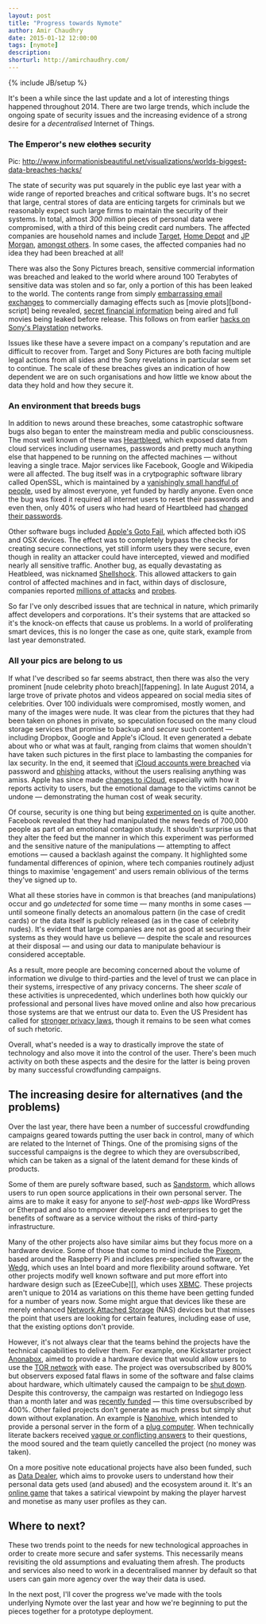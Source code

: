 ```yaml
---
layout: post
title: "Progress towards Nymote"
author: Amir Chaudhry
date: 2015-01-12 12:00:00
tags: [nymote]
description:
shorturl: http://amirchaudhry.com/
---
```

{% include JB/setup %}
<!-- 
[![Alt]({{BASE_PATH}}/images/web/#.jpg)](http://www.com)

<a href="#"><img style="float: right; margin-left: 10px" src="http://amirchaudhry.com/images/web/#"></a>
 -->

It's been a while since the last update and a lot of interesting things happened throughout 2014. There are two large trends, which include the ongoing spate of security issues and the increasing evidence of a strong desire for a *decentralised* Internet of Things.


### The Emperor's new ~~clothes~~ security

Pic: http://www.informationisbeautiful.net/visualizations/worlds-biggest-data-breaches-hacks/

The state of security was put squarely in the public eye last year with a wide range of reported breaches and critical software bugs. It's no secret that large, central stores of data are enticing targets for criminals but we reasonably expect such large firms to maintain the security of their systems.  In total, almost *300 million* pieces of personal data were compromised, with a third of this being credit card numbers. The affected companies are household names and include [Target][target], [Home Depot][home-depot] and [JP Morgan][jp-morgan], [amongst others][2014-breaches]. In some cases, the affected companies had no idea they had been breached at all!

There was also the Sony Pictures breach, sensitive commercial information was breached and leaked to the world where around 100 Terabytes of sensitive data was stolen and so far, only a portion of this has been leaked to the world.  The contents range from simply [embarrassing email exchanges][sony-hack-2] to commercially damaging effects such as [movie plots][bond-script] being revealed, [secret financial information][sony-hack-1] being aired and full movies being leaked before release.  This follows on from earlier [hacks on Sony's Playstation][playstn-hack] networks.

Issues like these have a severe impact on a company's reputation and are difficult to recover from.  Target and Sony Pictures are both facing multiple legal actions from all sides and the Sony revelations in particular seem set to continue. The scale of these breaches gives an indication of how dependent we are on such organisations and how little we know about the data they hold and how they secure it.  


### An environment that breeds bugs

In addition to news around these breaches, some catastrophic software bugs also began to enter the mainstream media and public consciousness. The most well known of these was [Heartbleed][], which exposed data from cloud services including usernames, passwords and pretty much anything else that happened to be running on the affected machines — without leaving a single trace. Major services like Facebook, Google and Wikipedia were all affected.  The bug itself was in a crytpographic software library called OpenSSL, which is maintained by a [vanishingly small handful of people][open-ssl-maint], used by almost everyone, yet funded by hardly anyone. Even once the bug was fixed it required all internet users to reset their passwords and even then, only 40% of users who had heard of Heartbleed had [changed their passwords][hb-percept].

Other software bugs included [Apple's Goto Fail][goto-fail], which affected both iOS and OSX devices. The effect was to completely bypass the checks for creating secure connections, yet still inform users they were secure, even though in reality an attacker could have intercepted, viewed and modified nearly all sensitive traffic.  Another bug, as equally devastating as Heatbleed, was nicknamed [Shellshock][shellshock].  This allowed attackers to gain control of affected machines and in fact, within days of disclosure, companies reported [millions of attacks][shellshock-botnet-1] and [probes][shellshock-botnet-2]. 

So far I've only described issues that are technical in nature, which primarily affect developers and corporations.  It's their systems that are attacked so it's the knock-on effects that cause us problems.  In a world of proliferating smart devices, this is no longer the case as one, quite stark, example from last year demonstrated.

### All your pics are belong to us

If what I've described so far seems abstract, then there was also the very prominent [nude celebrity photo breach][fappening].  In late August 2014, a large trove of private photos and videos appeared on social media sites of celebrities.  Over 100 individuals were compromised, mostly women, and many of the images were nude. It was clear from the pictures that they had been taken on phones in private, so speculation focused on the many cloud storage services that promise to backup and *secure* such content — including Dropbox, Google and Apple's iCloud. It even generated a debate about who or what was at fault, ranging from claims that women shouldn't have taken such pictures in the first place to lambasting the companies for lax security.  In the end, it seemed that [iCloud accounts were breached][icloud-breach] via password and [phishing][] attacks, without the users realising anything was amiss.  Apple has since made [changes to iCloud][icloud-changes], especially with how it reports activity to users, but the emotional damage to the victims cannot be undone — demonstrating the human cost of weak security.

Of course, security is one thing but being [experimented on][fb-expt] is quite another. Facebook revealed that they had manipulated the news feeds of 700,000 people as part of an emotional contagion study. It shouldn't surprise us that they alter the feed but the manner in which this experiment was performed and the sensitive nature of the manipulations — attempting to affect emotions — caused a backlash against the company.  It highlighted some fundamental differences of opinion, where tech companies routinely adjust things to maximise 'engagement' and users remain oblivious of the terms they've signed up to.

What all these stories have in common is that breaches (and manipulations) occur and go *undetected* for some time — many months in some cases — until someone finally detects an anomalous pattern (in the case of credit cards) or the data itself is publicly released (as in the case of celebrity nudes).  It's evident that large companies are not as good at securing their systems as they would have us believe — despite the scale and resources at their disposal — and using our data to manipulate behaviour is considered acceptable.

As a result, more people are becoming concerned about the volume of information we divulge to third-parties and the level of trust we can place in their systems, irrespective of any privacy concerns.  The sheer *scale* of these activities is unprecedented, which underlines both how quickly our professional and personal lives have moved online and also how precarious those systems are that we entrust our data to.  Even the US President has called for [stronger privacy laws][obama-privacy], though it remains to be seen what comes of such rhetoric.

Overall, what's needed is a way to drastically improve the state of technology and also move it into the control of the user. There's been much activity on both these aspects and the desire for the latter is being proven by many successful crowdfunding campaigns.


## The increasing desire for alternatives (and the problems)

Over the last year, there have been a number of successful crowdfunding campaigns geared towards putting the user back in control, many of which are related to the Internet of Things. One of the promising signs of the successful campaigns is the degree to which they are oversubscribed, which can be taken as a signal of the latent demand for these kinds of products.  

Some of them are purely software based, such as [Sandstorm][], which allows users to run open source applications in their own personal server. The aims are to make it easy for anyone to *self-host web-apps* like WordPress or Etherpad and also to empower developers and enterprises to get the benefits of software as a service without the risks of third-party infrastructure.

Many of the other projects also have similar aims but they focus more on a hardware device.  Some of those that come to mind include the [Pixeom][], based around the Raspberry Pi and includes pre-specified software, or the [Wedg][], which uses an Intel board and more flexibility around software. Yet other projects modify well known software and put more effort into hardware design such as [EzeeCube][], which uses [XBMC][].  These projects aren't unique to 2014 as variations on this theme have been getting funded for a number of years now. Some might argue that devices like these are merely enhanced [Network Attached Storage][nas] (NAS) devices but that misses the point that users are looking for certain features, including ease of use, that the existing options don't provide.

However, it's not always clear that the teams behind the projects have the technical capabilities to deliver them.  For example, one Kickstarter project [Anonabox][], aimed to provide a hardware device that would allow users to use the [TOR network][tor] with ease. The project was oversubscribed by 800% but observers exposed fatal flaws in some of the software and false claims about hardware, which ultimately caused the campaign to be [shut down][ab-backlash]. Despite this controversy, the campaign was restarted on Indiegogo less than a month later and was [recently funded][ab-igg] — this time oversubscribed by 400%.  Other failed projects don't generate as much press but simply shut down without explanation. An example is [Nanohive][], which intended to provide a personal server in the form of a [plug computer][plug-comp]. When technically literate backers received [vague or conflicting answers][nh-backlash] to their questions, the mood soured and the team quietly cancelled the project (no money was taken). 

On a more positive note educational projects have also been funded, such as [Data Dealer][data-dealer], which aims to provoke users to understand how their personal data gets used (and abused) and the ecosystem around it. It's an [online game][dd] that takes a satirical viewpoint by making the player harvest and monetise as many user profiles as they can.



## Where to next?

These two trends point to the needs for new technological approaches in order to create more secure and safer systems. This necessarily means revisiting the old assumptions and evaluating them afresh. The products and services also need to work in a decentralised manner by default so that users can gain more agency over the way their data is used. 

In the next post, I'll cover the progress we've made with the tools underlying Nymote over the last year and how we're beginning to put the pieces together for a prototype deployment.


<!-- All of these point to the need to build new systems using . The assumptions we've made so about developing for the web have repeatedly turned out to be flawed. Systems not designed to be connected do end up networked and compounded exploits are how systems are broken.  -->



<!-- ========================================================= -->

[target]: http://money.cnn.com/2014/05/05/news/companies/target-breach/index.html
[home-depot]: http://www.forbes.com/sites/quickerbettertech/2014/09/22/why-the-home-depot-breach-is-worse-than-you-think/
[jp-morgan]: http://en.wikipedia.org/wiki/2014_JPMorgan_Chase_data_breach
[2014-breaches]: http://www.networkworld.com/article/2861023/security0/worst-security-breaches-of-the-year-2014-sony-tops-the-list.html
[sony-hack-1]: http://www.hollywoodreporter.com/news/sony-hack-reveals-top-secret-754491
[sony-hack-2]: http://www.nytimes.com/2014/12/11/business/media/emails-from-hacking-reveal-sonys-dirty-laundry.html?_r=1
[sony-hack-3]: http://time.com/3625392/the-7-most-outrageous-things-we-learned-from-the-sony-hack/
[playstn-hack]: http://en.wikipedia.org/wiki/PlayStation_Network_outage

[heartbleed]: http://heartbleed.com
[open-ssl-maint]: http://www.buzzfeed.com/chrisstokelwalker/the-internet-is-being-protected-by-two-guys-named-s
[hb-percept]: http://www.pewinternet.org/2014/04/30/heartbleeds-impact/2/
[shellshock]: http://en.wikipedia.org/wiki/Shellshock_(software_bug)
[goto-fail]: http://www.wired.com/2014/02/gotofail/
[shellshock-botnet-1]: http://www.businessweek.com/news/2014-09-30/shellshock-draws-hacker-attacks-sparks-race-to-patch-bug
[shellshock-botnet-2]: http://bits.blogs.nytimes.com/2014/09/26/companies-rush-to-fix-shellshock-software-bug-as-hackers-launch-thousands-of-attacks/

[fapenning]: http://en.wikipedia.org/wiki/2014_celebrity_photo_hack
[phishing]: http://en.wikipedia.org/wiki/Phishing
[icloud-breach]: http://gizmodo.com/apple-no-celeb-nudes-came-from-icloud-breach-1629650623
[icloud-changes]: http://www.bbc.com/news/technology-29237469
[fb-expt]: http://www.nytimes.com/2014/06/30/technology/facebook-tinkers-with-users-emotions-in-news-feed-experiment-stirring-outcry.html?_r=0
[obama-privacy]: http://www.bbc.com/news/technology-30779848

[sandstorm]: https://www.indiegogo.com/projects/sandstorm-io-personal-cloud-platform
[pixeom]: https://www.kickstarter.com/projects/pixeom/pixeom-the-personal-exchange-device
[wedg]: https://www.indiegogo.com/projects/wedg-the-personal-cloud-you-ve-been-waiting-for
[nas]: https://en.wikipedia.org/wiki/Network-attached_storage
[XBMC]: http://en.wikipedia.org/wiki/Kodi_(software)
[anonabox]: https://www.kickstarter.com/projects/augustgermar/anonabox-a-tor-hardware-router
[tor]: http://en.wikipedia.org/wiki/Tor_(anonymity_network)
[ab-backlash]: http://www.wired.com/2014/10/anonabox-backlash/
[ab-igg]: https://www.indiegogo.com/projects/anonabox-the-tor-hardware-router
[nanohive]: https://www.kickstarter.com/projects/nanohive/nanohive-personal-server-and-personal-cloud
[plug-comp]: http://en.wikipedia.org/wiki/Plug_computer
[nh-backlash]: http://kickscammed.com/project/nanohive-personal-server-personal-cloud/
[data-dealer]: https://www.kickstarter.com/projects/cuteacute/data-dealer
[dd]: http://datadealer.com


<!-- ======== -->

[unsecure-cam]: http://www.networkworld.com/article/2844283/microsoft-subnet/peeping-into-73-000-unsecured-security-cameras-thanks-to-default-passwords.html

